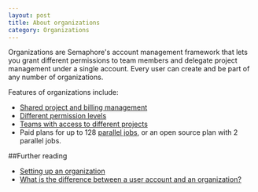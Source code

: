 ```yaml
---
layout: post
title: About organizations
category: Organizations
---
```


Organizations are Semaphore's account management framework that lets you grant
different permissions to team members and delegate project management under
a single account. Every user can create and be part of any number of organizations.

Features of organizations include:

- [Shared project and billing management](/docs/organizations/granting-users-permission-to-manage-projects-within-an-organization.html)
- [Different permission levels](/docs/organizations/permission-levels-in-an-organization.html)
- [Teams with access to different projects](/docs/organizations/creating-a-team.html)
- Paid plans for up to 128 [parallel jobs](/docs/running-tests-in-parallel.html),
  or an open source plan with 2 parallel jobs.

##Further reading

- [Setting up an organization](/docs/organizations/setting-up-an-organization.html)
- [What is the difference between a user account and an organization?](/docs/organizations/what-is-the-difference-between-a-user-account-and-an-organization.html)
